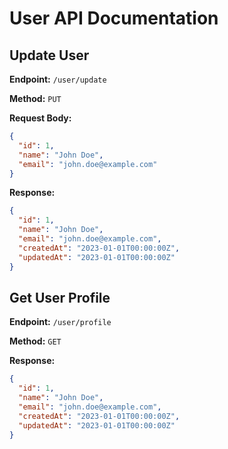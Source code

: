 # User API Documentation

## Update User

**Endpoint:** `/user/update`

**Method:** `PUT`

**Request Body:**
```json
{
  "id": 1,
  "name": "John Doe",
  "email": "john.doe@example.com"
}
```

**Response:**
```json
{
  "id": 1,
  "name": "John Doe",
  "email": "john.doe@example.com",
  "createdAt": "2023-01-01T00:00:00Z",
  "updatedAt": "2023-01-01T00:00:00Z"
}
```

## Get User Profile

**Endpoint:** `/user/profile`

**Method:** `GET`

**Response:**
```json
{
  "id": 1,
  "name": "John Doe",
  "email": "john.doe@example.com",
  "createdAt": "2023-01-01T00:00:00Z",
  "updatedAt": "2023-01-01T00:00:00Z"
}
```
